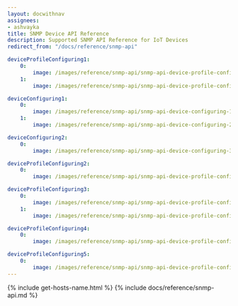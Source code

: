 ```yaml
---
layout: docwithnav
assignees:
- ashvayka 
title: SNMP Device API Reference
description: Supported SNMP API Reference for IoT Devices
redirect_from: "/docs/reference/snmp-api"

deviceProfileConfiguring1:
    0:
        image: /images/reference/snmp-api/snmp-api-device-profile-configuring-1-ce.png
    1:
        image: /images/reference/snmp-api/snmp-api-device-profile-configuring-2-ce.png

deviceConfiguring1:
    0:
        image: /images/reference/snmp-api/snmp-api-device-configuring-1-ce.png
    1:
        image: /images/reference/snmp-api/snmp-api-device-configuring-2-ce.png

deviceConfiguring2:
    0:
        image: /images/reference/snmp-api/snmp-api-device-configuring-3-ce.png

deviceProfileConfiguring2:
    0:
        image: /images/reference/snmp-api/snmp-api-device-profile-configuring-3-ce.png

deviceProfileConfiguring3:
    0:
        image: /images/reference/snmp-api/snmp-api-device-profile-configuring-4.1-ce.png
    1:
        image: /images/reference/snmp-api/snmp-api-device-profile-configuring-4.2-ce.png

deviceProfileConfiguring4:
    0:
        image: /images/reference/snmp-api/snmp-api-device-profile-configuring-5-ce.png

deviceProfileConfiguring5:
    0:
        image: /images/reference/snmp-api/snmp-api-device-profile-configuring-6-ce.png
---
```


{% include get-hosts-name.html %}
{% include docs/reference/snmp-api.md %}
